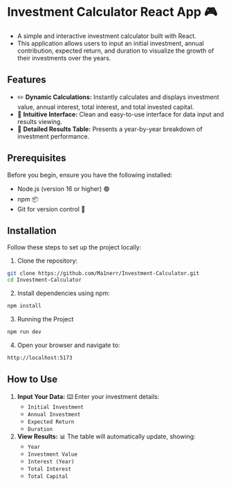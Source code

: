 # Investment Calculator React App 🎮

- A simple and interactive investment calculator built with React.
- This application allows users to input an initial investment, annual contribution, expected return, and duration to visualize the growth of their investments over the years.

## Features

- ✏️ **Dynamic Calculations:** Instantly calculates and displays investment value, annual interest, total interest, and total invested capital.
- 🎨 **Intuitive Interface:** Clean and easy-to-use interface for data input and results viewing.
- 📜 **Detailed Results Table:** Presents a year-by-year breakdown of investment performance.

## Prerequisites

Before you begin, ensure you have the following installed:

- Node.js (version 16 or higher) 🟢
- npm 📦
- Git for version control 🌳

## Installation

Follow these steps to set up the project locally:

1. Clone the repository:

```bash
git clone https://github.com/Ma1nerr/Investment-Calculator.git
cd Investment-Calculator
```

2. Install dependencies using npm:

```bash
npm install
```

3. Running the Project

```bash
npm run dev
```

4. Open your browser and navigate to:

```bash
http://localhost:5173
```

## How to Use

1.  **Input Your Data:** ⌨️ Enter your investment details:
    - `Initial Investment`
    - `Annual Investment`
    - `Expected Return`
    - `Duration`
2.  **View Results:** 📊 The table will automatically update, showing:
    - `Year`
    - `Investment Value`
    - `Interest (Year)`
    - `Total Interest`
    - `Total Capital`
